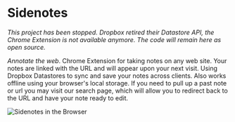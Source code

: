 Sidenotes
==========

_This project has been stopped. Dropbox retired their Datastore API, the Chrome Extension is not available anymore. The code will remain here as open source._

*Annotate the web*. Chrome Extension for taking notes on any web site. Your notes are linked with the URL and will appear upon your next visit. Using Dropbox Datastores to sync and save your notes across clients. Also works offline using your browser's local storage. If you need to pull up a past note or url you may visit our search page, which will allow you to redirect back to the URL and have your note ready to edit.

![Sidenotes in the Browser](/images/Sidenotes-Screenflow.gif)
